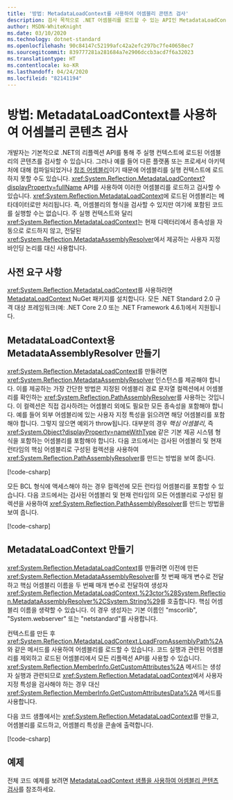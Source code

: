 ```yaml
---
title: '방법: MetadataLoadContext를 사용하여 어셈블리 콘텐츠 검사'
description: 검사 목적으로 .NET 어셈블리를 로드할 수 있는 API인 MetadataLoadContext를 사용하는 방법을 알아봅니다.
author: MSDN-WhiteKnight
ms.date: 03/10/2020
ms.technology: dotnet-standard
ms.openlocfilehash: 90c84147c52199afc42a2efc297bc7fe40658ec7
ms.sourcegitcommit: 839777281a281684a7e2906dccb3acd7f6a32023
ms.translationtype: HT
ms.contentlocale: ko-KR
ms.lasthandoff: 04/24/2020
ms.locfileid: "82141194"
---
```

# <a name="how-to-inspect-assembly-contents-using-metadataloadcontext"></a>방법: MetadataLoadContext를 사용하여 어셈블리 콘텐츠 검사

개발자는 기본적으로 .NET의 리플렉션 API를 통해 주 실행 컨텍스트에 로드된 어셈블리의 콘텐츠를 검사할 수 있습니다. 그러나 예를 들어 다른 플랫폼 또는 프로세서 아키텍처에 대해 컴파일되었거나 [참조 어셈블리](reference-assemblies.md)이기 때문에 어셈블리를 실행 컨텍스트에 로드하지 못할 수도 있습니다. <xref:System.Reflection.MetadataLoadContext?displayProperty=fullName> API를 사용하여 이러한 어셈블리를 로드하고 검사할 수 있습니다. <xref:System.Reflection.MetadataLoadContext>에 로드된 어셈블리는 메타데이터로만 처리됩니다. 즉, 어셈블리의 형식을 검사할 수 있지만 여기에 포함된 코드를 실행할 수는 없습니다. 주 실행 컨텍스트와 달리 <xref:System.Reflection.MetadataLoadContext>는 현재 디렉터리에서 종속성을 자동으로 로드하지 않고, 전달된 <xref:System.Reflection.MetadataAssemblyResolver>에서 제공하는 사용자 지정 바인딩 논리를 대신 사용합니다.

## <a name="prerequisites"></a>사전 요구 사항

<xref:System.Reflection.MetadataLoadContext>를 사용하려면 [MetadataLoadContext](https://www.nuget.org/packages/System.Reflection.MetadataLoadContext) NuGet 패키지를 설치합니다. 모든 .NET Standard 2.0 규격 대상 프레임워크(예: .NET Core 2.0 또는 .NET Framework 4.6.1)에서 지원됩니다.

## <a name="create-metadataassemblyresolver-for-metadataloadcontext"></a>MetadataLoadContext용 MetadataAssemblyResolver 만들기

<xref:System.Reflection.MetadataLoadContext>를 만들려면 <xref:System.Reflection.MetadataAssemblyResolver> 인스턴스를 제공해야 합니다. 이를 제공하는 가장 간단한 방법은 지정된 어셈블리 경로 문자열 컬렉션에서 어셈블리를 확인하는 <xref:System.Reflection.PathAssemblyResolver>를 사용하는 것입니다. 이 컬렉션은 직접 검사하려는 어셈블리 외에도 필요한 모든 종속성을 포함해야 합니다. 예를 들어 외부 어셈블리에 있는 사용자 지정 특성을 읽으려면 해당 어셈블리를 포함해야 합니다. 그렇지 않으면 예외가 throw됩니다. 대부분의 경우 *핵심 어셈블리*, 즉 <xref:System.Object?displayProperty=nameWithType> 같은 기본 제공 시스템 형식을 포함하는 어셈블리를 포함해야 합니다. 다음 코드에서는 검사된 어셈블리 및 현재 런타임의 핵심 어셈블리로 구성된 컬렉션을 사용하여 <xref:System.Reflection.PathAssemblyResolver>를 만드는 방법을 보여 줍니다.

[!code-csharp[](snippets/inspect-contents-using-metadataloadcontext/MetadataLoadContextSnippets.cs#CoreAssembly)]

모든 BCL 형식에 액세스해야 하는 경우 컬렉션에 모든 런타임 어셈블리를 포함할 수 있습니다. 다음 코드에서는 검사된 어셈블리 및 현재 런타임의 모든 어셈블리로 구성된 컬렉션을 사용하여 <xref:System.Reflection.PathAssemblyResolver>를 만드는 방법을 보여 줍니다.

[!code-csharp[](snippets/inspect-contents-using-metadataloadcontext/MetadataLoadContextSnippets.cs#RuntimeAssemblies)]

## <a name="create-metadataloadcontext"></a>MetadataLoadContext 만들기

<xref:System.Reflection.MetadataLoadContext>를 만들려면 이전에 만든 <xref:System.Reflection.MetadataAssemblyResolver>를 첫 번째 매개 변수로 전달하고 핵심 어셈블리 이름을 두 번째 매개 변수로 전달하여 생성자 <xref:System.Reflection.MetadataLoadContext.%23ctor%28System.Reflection.MetadataAssemblyResolver%2CSystem.String%29>를 호출합니다. 핵심 어셈블리 이름을 생략할 수 있습니다. 이 경우 생성자는 기본 이름인 "mscorlib", "System.webserver" 또는 "netstandard"를 사용합니다.

컨텍스트를 만든 후 <xref:System.Reflection.MetadataLoadContext.LoadFromAssemblyPath%2A>와 같은 메서드를 사용하여 어셈블리를 로드할 수 있습니다. 코드 실행과 관련된 어셈블리를 제외하고 로드된 어셈블리에서 모든 리플렉션 API를 사용할 수 있습니다. <xref:System.Reflection.MemberInfo.GetCustomAttributes%2A> 메서드는 생성자 실행과 관련되므로 <xref:System.Reflection.MetadataLoadContext>에서 사용자 지정 특성을 검사해야 하는 경우 대신 <xref:System.Reflection.MemberInfo.GetCustomAttributesData%2A> 메서드를 사용합니다.

다음 코드 샘플에서는 <xref:System.Reflection.MetadataLoadContext>를 만들고, 어셈블리를 로드하고, 어셈블리 특성을 콘솔에 출력합니다.

[!code-csharp[](snippets/inspect-contents-using-metadataloadcontext/MetadataLoadContextSnippets.cs#CreateContext)]

## <a name="example"></a>예제

전체 코드 예제를 보려면 [MetadataLoadContext 샘플을 사용하여 어셈블리 콘텐츠 검사](https://docs.microsoft.com/samples/dotnet/samples/inspect-assembly-contents-using-metadataloadcontext/)를 참조하세요.
